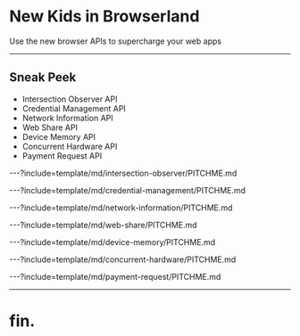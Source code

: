 # New Kids in Browserland

Use the new browser APIs to supercharge your web apps

---

## Sneak Peek

- Intersection Observer API
- Credential Management API
- Network Information API
- Web Share API
- Device Memory API
- Concurrent Hardware API
- Payment Request API

---?include=template/md/intersection-observer/PITCHME.md

---?include=template/md/credential-management/PITCHME.md

---?include=template/md/network-information/PITCHME.md

---?include=template/md/web-share/PITCHME.md

---?include=template/md/device-memory/PITCHME.md

---?include=template/md/concurrent-hardware/PITCHME.md

---?include=template/md/payment-request/PITCHME.md

---

# fin.
